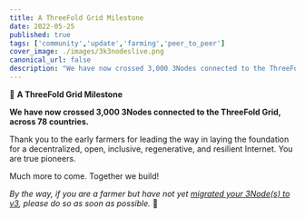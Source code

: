 ```yaml
---
title: A ThreeFold Grid Milestone
date: 2022-05-25
published: true
tags: ['community','update','farming','peer_to_peer']
cover_image: ./images/3k3nodeslive.png
canonical_url: false
description: "We have now crossed 3,000 3Nodes connected to the ThreeFold Grid. Thank you, farmers!"
---
```


🎉 **A ThreeFold Grid Milestone**

**We have now crossed 3,000 3Nodes connected to the ThreeFold Grid, across 78 countries.**

Thank you to the early farmers for leading the way in laying the foundation for a decentralized, open, inclusive, regenerative, and resilient Internet. You are true pioneers.

Much more to come. Together we build!

*By the way, if you are a farmer but have not yet [migrated your 3Node(s) to v3](https://forum.threefold.io/t/farming-migration-grid-v2-v3/2143?u=hannahcordes), please do so as soon as possible.* 🙏